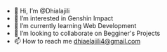 - 👋 Hi, I’m @Dhialajili
- 👀 I’m interested in Genshin Impact
- 🌱 I’m currently learning Web Development
- 💞️ I’m looking to collaborate on Begginer's Projects
- 📫 How to reach me dhiaelajili4@gmail.com

<!---
Dhialajili/Dhialajili is a ✨ special ✨ repository because its `README.md` (this file) appears on your GitHub profile.
You can click the Preview link to take a look at your changes.
--->
